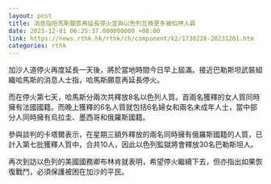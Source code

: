 ```yaml
---
layout: post
title: 消息指哈馬斯願意再延長停火並與以色列互換更多被扣押人員
date: 2023-12-01 06:25:37.000000000 +08:00
link: https://news.rthk.hk/rthk/ch/component/k2/1730228-20231201.htm
categories: rthk
---
```


加沙人道停火再度延長一天後，將於當地時間今日早上屆滿。接近巴勒斯坦武裝組織哈馬斯的消息人士指，哈馬斯願意再延長停火。

而在停火第七天，哈馬斯分兩次共釋放8名以色列人質。首兩名獲釋的女人質同時擁有法國國籍。而晚上獲釋的6名人質就包括6名婦女和兩名未成年人士，當中部分人同時擁有烏拉圭、墨西哥和俄羅斯國籍。

參與談判的卡塔爾表示，在星期三額外釋放的兩名同時擁有俄羅斯國籍的人質，已計入第七批獲釋人質中，合共10人，因此以色列監獄將會釋放30名巴勒斯坦人。

再次到訪以色列的美國國務卿布林肯就表明，希望停火繼續下去，但亦指出如果恢復戰鬥，必須保護被困在加沙的平民。
